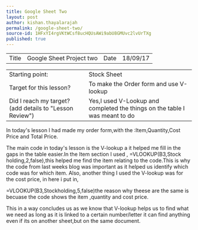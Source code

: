 ```yaml
---
title: Google Sheet Two
layout: post
author: kishan.thayalarajah
permalink: /google-sheet-two/
source-id: 1HFxYI4rgVKtWCsf8ucHQUsAWi9abU8GMUvc2lvUrTXg
published: true
---
```

<table>
  <tr>
    <td>Title</td>
    <td>Google Sheet Project two</td>
    <td>Date</td>
    <td>18/09/17</td>
  </tr>
</table>


<table>
  <tr>
    <td>Starting point:</td>
    <td>Stock Sheet</td>
  </tr>
  <tr>
    <td>Target for this lesson?</td>
    <td>To make the Order form and use V-lookup</td>
  </tr>
  <tr>
    <td>Did I reach my target? 
(add details to "Lesson Review")</td>
    <td>Yes,I used V-Lookup and completed the things on the table I was meant to do</td>
  </tr>
</table>


In today's lesson I had made my order form,with the :Item,Quantity,Cost Price and Total Price.

The main code in today's lesson is the V-lookup a it helped me fill in the gaps in the table easier.In the Item section I used , =VLOOKUP(B3,Stock holding,2,false),this helped me find the item relating to the code.This is why the code from last weeks blog was important as it helped us identify which code was for which item. Also, another  thing I used the V-lookup was for the cost price, in here i put in,

=VLOOKUP(B3,Stockholding,5,false)the reason why theese are the same is becuase the code shows the item ,quantity and cost price.

This in a way concludes us as we know that V-lookup helps us to find what we need as long as it is linked to a certain number/letter it can find anything even if its on another sheet,but on the same document.

